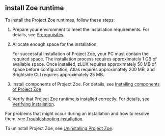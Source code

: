## install Zoe runtime

To install the Project Zoe runtimes, follow these steps:  

1. Prepare your environment to meet the installation requirements. For details, see [Prerequisites](../topics/planinstall.md).

2. Allocate enough space for the installation.

     For successful installation of Project Zoe, your PC must contain the required space. The installation process requires approximately 1 GB of available space. Once installed, zLUX requires approximately 50 MB of space before configuration, Atlas requires approximately 200 MB, and Brightside CLI requires approximately 25 MB.

3. Install components of Project Zoe. For details, see [Installing components of Project Zoe](../topics/zoe-install.md)

4. Verify that Project Zoe runtime is installed correctly. For details, see [Verifying Installation](../topics/verifyinstall.md).

For problems that might occur during an installation and how to resolve them, see [Troubleshooting installation](../topics/troubleshoot.md).

To uninstall Project Zoe, see [Uninstalling Project Zoe](../topics/uninstallingatlas.md).